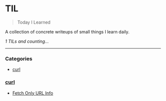 # TIL
> Today I Learned


A collection of concrete writeups of small things I learn daily.


_1 TILs and counting..._

---

### Categories

- [curl](#curl)

### [curl](#curl)
- [Fetch Only URL Info](curl/fetch_only_headers.md)


